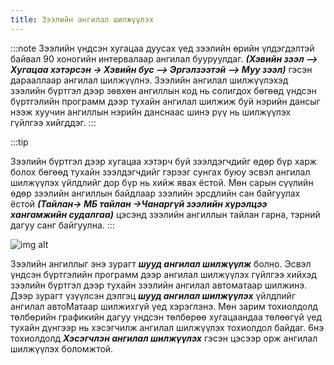 ```yaml
---
title: Зээлийн ангилал шилжүүлэх
---
```


:::note 
Зээлийн үндсэн хугацаа дуусах үед зээлийн өрийн үлдэгдэлтэй байвал 90 хоногийн интервалаар ангилал бууруулдаг. _**(Хэвийн зээл –> Хугацаа хэтэрсэн -> Хэвийн бус –> Эргэлзээтэй –> Муу зээл)**_ гэсэн дарааллаар ангилал шилжүүлнэ. Зээлийн ангилал шилжүүлэхэд зээлийн бүртгэл дээр зөвхөн ангиллын код нь солигдох бөгөөд үндсэн бүртгэлийн программ дээр тухайн ангилал шилжиж буй нэрийн дансыг нээж хуучин ангиллын нэрийн данснаас шинэ рүү нь шилжүүлэх гүйлгээ хийгддэг. 
:::

:::tip

Зээлийн бүртгэл дээр хугацаа хэтэрч буй зээлдэгчдийг өдөр бүр харж болох бөгөөд тухайн зээлдэгчдийг гэрээг сунгах буюу эсвэл ангилал шилжүүлэх үйлдлийг дор бүр нь хийж явах ёстой. Мөн сарын сүүлийн өдөр зээлийн ангиллын байдлаар зээлийн эрсдлийн сан байгуулах ёстой _**(Тайлан-> МБ тайлан ->Чанаргүй зээлийн хүрэлцээ хангамжийн судалгаа)**_ цэсэнд зээлийн ангиллын тайлан гарна, тэрний дагуу санг байгуулна.
:::

![img alt](/img/zAngilal.png)
 
 
Зээлийн ангиллыг энэ зурагт _**шууд ангилал шилжүүлж**_ болно. Эсвэл үндсэн бүртгэлийн программ дээр ангилал шилжүүлэх гүйлгээ хийхэд зээлийн бүртгэл дээр тухайн зээлийн ангилал автоматаар шилжинэ. Дээр зурагт үзүүлсэн дэлгэц _**шууд ангилал шилжүүлэх**_ үйлдлийг ангилал автоМатаар шилжихгүй үед хэрэглэнэ. Мөн зарим тохиолдолд  төлбөрийн графикийн дагуу үндсэн төлбөрөө хугацаандаа төлөөгүй үед тухайн дүнгээр нь хэсэгчилж ангилал шилжүүлэх тохиолдол байдаг. 6нэ тохиолдолд _**Хэсэгчлэн ангилал шилжүүлэх**_ гэсэн цэсээр орж ангилал шилжүүлэх боломжтой.
